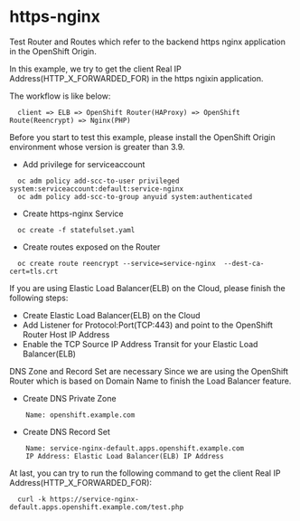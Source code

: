 # https-nginx

Test Router and Routes which refer to the backend https nginx application in the OpenShift Origin.

In this example, we try to get the client Real IP Address(HTTP_X_FORWARDED_FOR) in the https ngixin application.

The workflow is like below:
```
  client => ELB => OpenShift Router(HAProxy) => OpenShift Route(Reencrypt) => Nginx(PHP)
```

Before you start to test this example, please install the OpenShift Origin environment whose version is greater than 3.9.

* Add privilege for serviceaccount
```
  oc adm policy add-scc-to-user privileged system:serviceaccount:default:service-nginx
  oc adm policy add-scc-to-group anyuid system:authenticated
```

* Create https-nginx Service
```
  oc create -f statefulset.yaml
```

* Create routes exposed on the Router
```
  oc create route reencrypt --service=service-nginx  --dest-ca-cert=tls.crt
```

If you are using Elastic Load Balancer(ELB) on the Cloud, please finish the following steps:

* Create Elastic Load Balancer(ELB) on the Cloud
* Add Listener for Protocol:Port(TCP:443) and point to the OpenShift Router Host IP Address
* Enable the TCP Source IP Address Transit for your Elastic Load Balancer(ELB)

DNS Zone and Record Set are necessary Since we are using the OpenShift Router
which is based on Domain Name to finish the Load Balancer feature.
* Create DNS Private Zone
```
    Name: openshift.example.com
```
* Create DNS Record Set
```
    Name: service-nginx-default.apps.openshift.example.com
    IP Address: Elastic Load Balancer(ELB) IP Address
```
At last, you can try to run the following command to get the client Real IP Address(HTTP_X_FORWARDED_FOR):
```
  curl -k https://service-nginx-default.apps.openshift.example.com/test.php
```

